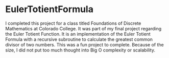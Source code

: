 # EulerTotientFormula

I completed this project for a class titled Foundations of Discrete Mathematics at Colorado College. It was part of my 
final project regarding the Euler Totient Function. It is an implementation of the Euler Totient Formula with a recursive 
subroutine to calculate the greatest common divisor of two numbers. This was a fun project to complete. Because of the size, I did not 
put too much thought into Big O complexity or scalability. 
